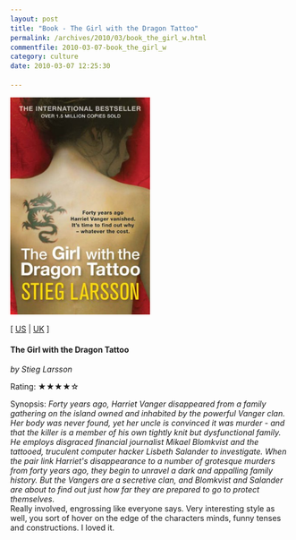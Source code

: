 ```yaml
---
layout: post
title: "Book - The Girl with the Dragon Tattoo"
permalink: /archives/2010/03/book_the_girl_w.html
commentfile: 2010-03-07-book_the_girl_w
category: culture
date: 2010-03-07 12:25:30

---
```


<img class="photo right" src="/assets/images/1847245455.jpg" width="250" alt="The Girl with the Dragon Tattoo cover" />

\[ [US](http://www.amazon.com/o/asin/1847245455) | [UK](http://www.amazon.co.uk/o/asin/1847245455) \]

#### The Girl with the Dragon Tattoo

<em>by Stieg Larsson</em>

Rating: ★★★★☆

<div class="book_synopsis">
Synopsis: <em>Forty years ago, Harriet Vanger disappeared from a family gathering on the island owned and inhabited by the powerful Vanger clan. Her body was never found, yet her uncle is convinced it was murder - and that the killer is a member of his own tightly knit but dysfunctional family. He employs disgraced financial journalist Mikael Blomkvist and the tattooed, truculent computer hacker Lisbeth Salander to investigate. When the pair link Harriet's disappearance to a number of grotesque murders from forty years ago, they begin to unravel a dark and appalling family history. But the Vangers are a secretive clan, and Blomkvist and Salander are about to find out just how far they are prepared to go to protect themselves.</em>

</div>
Really involved, engrossing like everyone says. Very interesting style as well, you sort of hover on the edge of the characters minds, funny tenses and constructions. I loved it.

